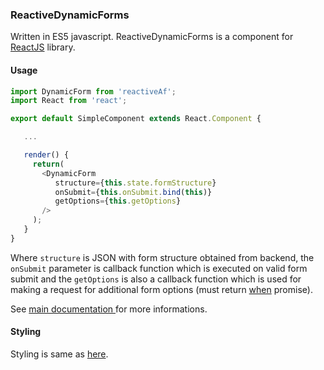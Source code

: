 ### ReactiveDynamicForms
Written in ES5 javascript. ReactiveDynamicForms is a component for [ReactJS](http://facebook.github.io/react/) library.

#### Usage
```js
import DynamicForm from 'reactiveAf';
import React from 'react';

export default SimpleComponent extends React.Component {

   ...

   render() {
     return(
       <DynamicForm
          structure={this.state.formStructure}
          onSubmit={this.onSubmit.bind(this)}
          getOptions={this.getOptions}
       />
     );
   }
}
```

Where `structure` is JSON with form structure obtained from backend, the `onSubmit` parameter is callback function which is executed on valid form submit and the `getOptions` is also a callback function which is used for making a request for additional form options (must return [when](https://github.com/cujojs/when/) promise).

See [main documentation ](../README.md) for more informations.

#### Styling
Styling is same as [here](../dynamic_forms/documentation.md).
